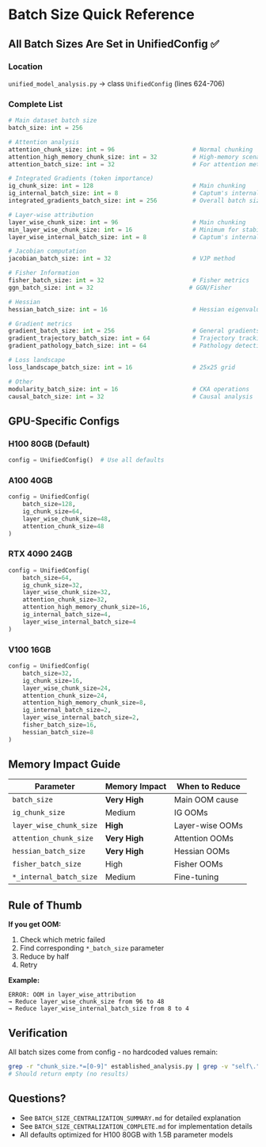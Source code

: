 # Batch Size Quick Reference

## All Batch Sizes Are Set in UnifiedConfig ✅

### Location
`unified_model_analysis.py` → class `UnifiedConfig` (lines 624-706)

### Complete List

```python
# Main dataset batch size
batch_size: int = 256

# Attention analysis
attention_chunk_size: int = 96                      # Normal chunking
attention_high_memory_chunk_size: int = 32          # High-memory scenarios
attention_batch_size: int = 32                      # For attention metrics

# Integrated Gradients (token importance)
ig_chunk_size: int = 128                            # Main chunking
ig_internal_batch_size: int = 8                     # Captum's internal batching
integrated_gradients_batch_size: int = 256          # Overall batch size

# Layer-wise attribution
layer_wise_chunk_size: int = 96                     # Main chunking
min_layer_wise_chunk_size: int = 16                 # Minimum for stability
layer_wise_internal_batch_size: int = 8             # Captum's internal batching

# Jacobian computation
jacobian_batch_size: int = 32                       # VJP method

# Fisher Information
fisher_batch_size: int = 32                         # Fisher metrics
ggn_batch_size: int = 32                           # GGN/Fisher

# Hessian
hessian_batch_size: int = 16                        # Hessian eigenvalues

# Gradient metrics
gradient_batch_size: int = 256                      # General gradients
gradient_trajectory_batch_size: int = 64            # Trajectory tracking
gradient_pathology_batch_size: int = 64             # Pathology detection

# Loss landscape
loss_landscape_batch_size: int = 16                 # 25x25 grid

# Other
modularity_batch_size: int = 16                     # CKA operations
causal_batch_size: int = 32                         # Causal analysis
```

## GPU-Specific Configs

### H100 80GB (Default)
```python
config = UnifiedConfig()  # Use all defaults
```

### A100 40GB
```python
config = UnifiedConfig(
    batch_size=128,
    ig_chunk_size=64,
    layer_wise_chunk_size=48,
    attention_chunk_size=48
)
```

### RTX 4090 24GB
```python
config = UnifiedConfig(
    batch_size=64,
    ig_chunk_size=32,
    layer_wise_chunk_size=32,
    attention_chunk_size=32,
    attention_high_memory_chunk_size=16,
    ig_internal_batch_size=4,
    layer_wise_internal_batch_size=4
)
```

### V100 16GB
```python
config = UnifiedConfig(
    batch_size=32,
    ig_chunk_size=16,
    layer_wise_chunk_size=24,
    attention_chunk_size=24,
    attention_high_memory_chunk_size=8,
    ig_internal_batch_size=2,
    layer_wise_internal_batch_size=2,
    fisher_batch_size=16,
    hessian_batch_size=8
)
```

## Memory Impact Guide

| Parameter | Memory Impact | When to Reduce |
|-----------|---------------|----------------|
| `batch_size` | **Very High** | Main OOM cause |
| `ig_chunk_size` | Medium | IG OOMs |
| `layer_wise_chunk_size` | **High** | Layer-wise OOMs |
| `attention_chunk_size` | **Very High** | Attention OOMs |
| `hessian_batch_size` | **Very High** | Hessian OOMs |
| `fisher_batch_size` | High | Fisher OOMs |
| `*_internal_batch_size` | Medium | Fine-tuning |

## Rule of Thumb

**If you get OOM:**
1. Check which metric failed
2. Find corresponding `*_batch_size` parameter
3. Reduce by half
4. Retry

**Example:**
```
ERROR: OOM in layer_wise_attribution
→ Reduce layer_wise_chunk_size from 96 to 48
→ Reduce layer_wise_internal_batch_size from 8 to 4
```

## Verification

All batch sizes come from config - no hardcoded values remain:
```bash
grep -r "chunk_size.*=[0-9]" established_analysis.py | grep -v "self\."
# Should return empty (no results)
```

## Questions?

- See `BATCH_SIZE_CENTRALIZATION_SUMMARY.md` for detailed explanation
- See `BATCH_SIZE_CENTRALIZATION_COMPLETE.md` for implementation details
- All defaults optimized for H100 80GB with 1.5B parameter models